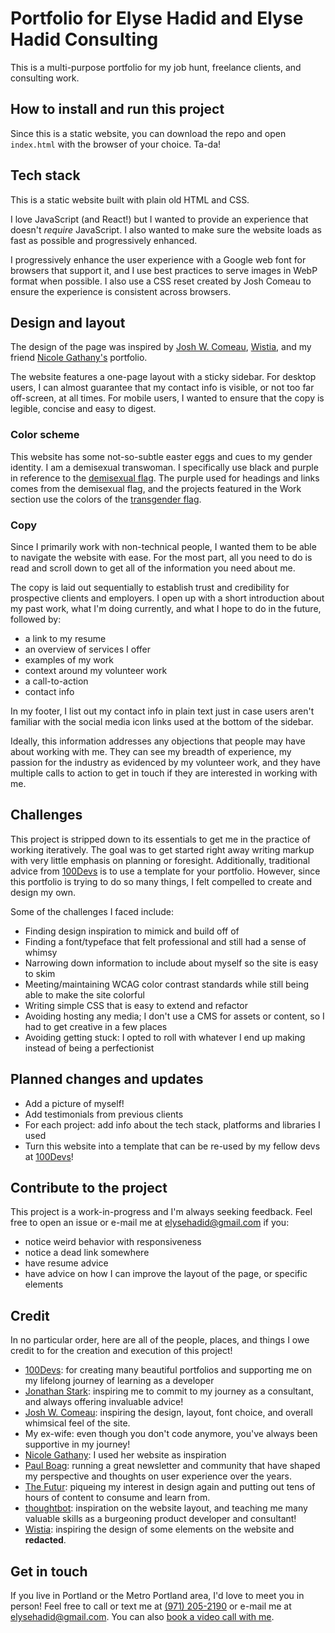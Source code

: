 # Portfolio for Elyse Hadid and Elyse Hadid Consulting

This is a multi-purpose portfolio for my job hunt, freelance clients, and consulting work.

## How to install and run this project

Since this is a static website, you can download the repo and open `index.html` with the browser of your choice. Ta-da!

## Tech stack

This is a static website built with plain old HTML and CSS.

I love JavaScript (and React!) but I wanted to provide an experience that doesn't _require_ JavaScript. I also wanted to make sure the website loads as fast as possible and progressively enhanced.

I progressively enhance the user experience with a Google web font for browsers that support it, and I use best practices to serve images in WebP format when possible. I also use a CSS reset created by Josh Comeau to ensure the experience is consistent across browsers.

## Design and layout

The design of the page was inspired by [Josh W. Comeau](https://www.joshwcomeau.com/), [Wistia](https://wistia.com/), and my friend [Nicole Gathany's](https://nicolegathany.com/) portfolio.

The website features a one-page layout with a sticky sidebar. For desktop users, I can almost guarantee that my contact info is visible, or not too far off-screen, at all times. For mobile users, I wanted to ensure that the copy is legible, concise and easy to digest.

### Color scheme

This website has some not-so-subtle easter eggs and cues to my gender identity. I am a demisexual transwoman. I specifically use black and purple in reference to the [demisexual flag](https://www.flagcolorcodes.com/demisexual). The purple used for headings and links comes from the demisexual flag, and the projects featured in the Work section use the colors of the [transgender flag](https://www.flagcolorcodes.com/transgender).

### Copy

Since I primarily work with non-technical people, I wanted them to be able to navigate the website with ease. For the most part, all you need to do is read and scroll down to get all of the information you need about me.

The copy is laid out sequentially to establish trust and credibility for prospective clients and employers. I open up with a short introduction about my past work, what I'm doing currently, and what I hope to do in the future, followed by:

- a link to my resume
- an overview of services I offer
- examples of my work
- context around my volunteer work
- a call-to-action
- contact info

In my footer, I list out my contact info in plain text just in case users aren't familiar with the social media icon links used at the bottom of the sidebar.

Ideally, this information addresses any objections that people may have about working with me. They can see my breadth of experience, my passion for the industry as evidenced by my volunteer work, and they have multiple calls to action to get in touch if they are interested in working with me.

## Challenges

This project is stripped down to its essentials to get me in the practice of working iteratively. The goal was to get started right away writing markup with very little emphasis on planning or foresight. Additionally, traditional advice from [100Devs](https://leonnoel.com/100devs/) is to use a template for your portfolio. However, since this portfolio is trying to do so many things, I felt compelled to create and design my own.

Some of the challenges I faced include:

- Finding design inspiration to mimick and build off of
- Finding a font/typeface that felt professional and still had a sense of whimsy
- Narrowing down information to include about myself so the site is easy to skim
- Meeting/maintaining WCAG color contrast standards while still being able to make the site colorful
- Writing simple CSS that is easy to extend and refactor
- Avoiding hosting any media; I don't use a CMS for assets or content, so I had to get creative in a few places
- Avoiding getting stuck: I opted to roll with whatever I end up making instead of being a perfectionist

## Planned changes and updates

- Add a picture of myself!
- Add testimonials from previous clients
- For each project: add info about the tech stack, platforms and libraries I used
- Turn this website into a template that can be re-used by my fellow devs at [100Devs](https://leonnoel.com/100devs/)!

## Contribute to the project

This project is a work-in-progress and I'm always seeking feedback. Feel free to open an issue or e-mail me at [elysehadid@gmail.com](mailto:elysehadid@gmail.com) if you:

- notice weird behavior with responsiveness
- notice a dead link somewhere
- have resume advice
- have advice on how I can improve the layout of the page, or specific elements

## Credit

In no particular order, here are all of the people, places, and things I owe credit to for the creation and execution of this project!

- [100Devs](https://leonnoel.com/100devs/): for creating many beautiful portfolios and supporting me on my lifelong journey of learning as a developer
- [Jonathan Stark](https://jonathanstark.com/): inspiring me to commit to my journey as a consultant, and always offering invaluable advice!
- [Josh W. Comeau](https://www.joshwcomeau.com/): inspiring the design, layout, font choice, and overall whimsical feel of the site.
- My ex-wife: even though you don't code anymore, you've always been supportive in my journey!
- [Nicole Gathany](https://nicolegathany.com/): I used her website as inspiration
- [Paul Boag](https://boagworld.com/): running a great newsletter and community that have shaped my perspective and thoughts on user experience over the years.
- [The Futur](https://www.youtube.com/channel/UC-b3c7kxa5vU-bnmaROgvog): piqueing my interest in design again and putting out tens of hours of content to consume and learn from.
- [thoughtbot](https://thoughtbot.com/): inspiration on the website layout, and teaching me many valuable skills as a burgeoning product developer and consultant!
- [Wistia](https://wistia.com/): inspiring the design of some elements on the website and **redacted**.

## Get in touch

If you live in Portland or the Metro Portland area, I'd love to meet you in person! Feel free to call or text me at [(971) 205-2190](tel:9712052190) or e-mail me at [elysehadid@gmail.com](mailto:elysehadid@gmail.com). You can also [book a video call with me](https://calendly.com/elysehadid/coffeechat).
